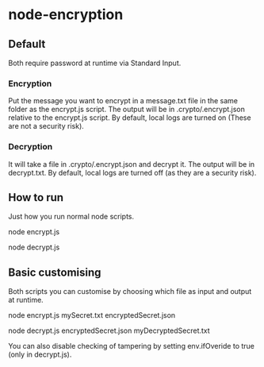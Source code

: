 # node-encryption

## Default

Both require password at runtime via Standard Input.

### Encryption
Put the message you want to encrypt in a message.txt file in the same folder as the encrypt.js script.
The output will be in .crypto/.encrypt.json relative to the encrypt.js script.
By default, local logs are turned on (These are not a security risk).

### Decryption
It will take a file in .crypto/.encrypt.json and decrypt it.
The output will be in decrypt.txt.
By default, local logs are turned off (as they are a security risk).

## How to run
Just how you run normal node scripts.

node encrypt.js

node decrypt.js

## Basic customising
Both scripts you can customise by choosing which file as input and output at runtime.

node encrypt.js mySecret.txt encryptedSecret.json

node decrypt.js encryptedSecret.json myDecryptedSecret.txt

You can also disable checking of tampering by setting env.ifOveride to true (only in decrypt.js).
